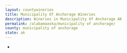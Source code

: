 ```yaml
---
layout: countywineries
title: Municipality Of Anchorage Wineries
description: Wineries in Municipality Of Anchorage AK
permalink: /alabamaaska/municipality of anchorage/
county: municipality of anchorage
state: ak
---
```

-
